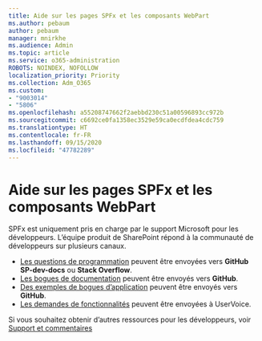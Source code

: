 ```yaml
---
title: Aide sur les pages SPFx et les composants WebPart
ms.author: pebaum
author: pebaum
manager: mnirkhe
ms.audience: Admin
ms.topic: article
ms.service: o365-administration
ROBOTS: NOINDEX, NOFOLLOW
localization_priority: Priority
ms.collection: Adm_O365
ms.custom:
- "9003014"
- "5806"
ms.openlocfilehash: a55208747662f2aebbd230c51a00596893cc972b
ms.sourcegitcommit: c6692ce0fa1358ec3529e59ca0ecdfdea4cdc759
ms.translationtype: HT
ms.contentlocale: fr-FR
ms.lasthandoff: 09/15/2020
ms.locfileid: "47782289"
---
```

# <a name="help-with-spfx-pages-and-web-parts"></a>Aide sur les pages SPFx et les composants WebPart

SPFx est uniquement pris en charge par le support Microsoft pour les développeurs. L’équipe produit de SharePoint répond à la communauté de développeurs sur plusieurs canaux.

- [Les questions de programmation](https://docs.microsoft.com/sharepoint/dev/support-feedback#programming-questions) peuvent être envoyées vers **GitHub SP-dev-docs** ou **Stack Overflow**.
- [Les bogues de documentation](https://docs.microsoft.com/sharepoint/dev/support-feedback#documentation-bugs) peuvent être envoyés vers **GitHub**.
- [Des exemples de bogues d’application](https://docs.microsoft.com/sharepoint/dev/support-feedback#sample-application-bugs) peuvent être envoyés vers **GitHub**.
- [Les demandes de fonctionnalités](https://docs.microsoft.com/sharepoint/dev/support-feedback#feature-requests) peuvent être envoyées à UserVoice.

Si vous souhaitez obtenir d’autres ressources pour les développeurs, voir [Support et commentaires](https://docs.microsoft.com/sharepoint/dev/support-feedback)